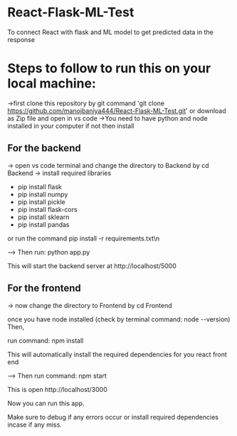 # React-Flask-ML-Test
To connect React with flask and ML model to get predicted data in the response

# Steps to follow to run this on your local machine:
->first clone this repository by git command 'git clone https://github.com/manojbaniya444/React-Flask-ML-Test.git'
or download as Zip file and open in vs code 
->You need to have python and node installed in your computer if not then install
## For the backend
-> open vs code terminal and change the directory to Backend by cd Backend
-> install required libraries 
* pip install flask
* pip install numpy
* pip install pickle
* pip install flask-cors
* pip install sklearn
* pip install pandas

or 
run the command pip install -r requirements.txt\n

--> Then run: python app.py

This will start the backend server at http://localhost/5000

## For the frontend
-> now change the directory to Frontend by cd Frontend

once you have node installed (check by terminal command: node --version)
Then,

run command: npm install

This will automatically install the required dependencies for you react front end 

--> Then run command: npm start

This is open http://localhost/3000

Now you can run this app.

Make sure to debug if any errors occur or install required dependencies incase if any miss.
